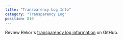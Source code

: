 ```yaml
---
title: "Transparency Log Info"
category: "Transparency Log"
position: 810
---
```


Review Rekor's [transparency log information](https://github.com/sigstore/fulcio/blob/main/docs/ctlog.md) on GitHub.
